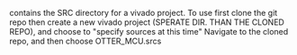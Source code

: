 contains the SRC directory for a vivado project.
To use first clone the git repo
then create a new vivado project (SPERATE DIR. THAN THE CLONED REPO), and choose to "specify sources at this time"
Navigate to the cloned repo, and then choose OTTER_MCU.srcs
